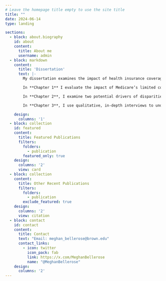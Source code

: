 ```yaml
---
# Leave the homepage title empty to use the site title
title: ""
date: 2024-06-14
type: landing

sections:
  - block: about.biography
    id: about
    content:
      title: About me
      username: admin
  - block: markdown
    content:
      title: 'Dissertation'
      text: |-
        My dissertation examines the impact of health insurance coverage policies on reproductive and pregnancy care use among women with disabilities in the United States. This work is funded by an F31 Ruth L. Kirschstein Predoctoral Individual National Research Award from the Eunice Kennedy Shriver National Institute of Child Health & Human Development (NICHD).

        In **Chapter 1** I evaluate the impact of Medicare’s limited coverage of contraceptive methods on contraceptive use among women  with disabilities. Medicare provides health insurance to nearly 1.5 million reproductive-aged women with disabilities. Unlike commercial health insurance plans, TRICARE, and Medicaid, which are required to cover all forms of contraception without cost-sharing, Medicare does not cover permanent contraceptives for pregnancy prevention and offers limited coverage of long- and short-acting methods. Individuals who are simultaneously enrolled in Medicare and Medicaid due to a combination of low-income and disability (“dual enrollees”) receive contraceptive coverage through Medicaid. In this paper, I use national 2016-2020 Traditional Medicare (TM), Medicare Advantage (MA), and Medicaid claims to describe differences in contraceptive use between women with disabilities enrolled in TM, MA, dual enrolled with TM, dual enrolled with MA, and Medicaid. I then examine the causal impact of gaining contraceptive coverage through new dual enrollment on contraceptive use among Medicare enrollees with disabilities using a propensity score-weighted staggered-entry difference-in-differences approach. I find that gaining contraceptive coverage through dual enrollment increases overall contraceptive use and use individual short- and long-acting contraceptive methods, suggesting that Medicare’s coverage policies are a barrier to desired contraceptive use.

        In **Chapter 2**, I examine two potential drivers of disparities in pregnancy care use between women with and without disabilities and women with disabilities enrolled in Medicare and Medicaid: perinatal care fragmentation, meaning the spread of visits across clinicians and the share of visits provided by each clinician, and out-of-pocket costs.

        In **Chapter 3**, I use qualitative, in-depth interviews to understand the role of health insurance and healthcare costs in perinatal decision-making and well-being among women with disabilities. My research questions are: 1) How do women with disabilities in the United States navigate decisions regarding health insurance and healthcare costs before, during, and after pregnancy? and 2) In what ways do health insurance policies facilitate or restrict use of desired perinatal care by women with disabilities?

    design:
      columns: '1'
  - block: collection
    id: featured
    content:
      title: Featured Publications
      filters:
        folders:
          - publication
        featured_only: true
    design:
      columns: '2'
      view: card
  - block: collection
    content:
      title: Other Recent Publications
      filters:
        folders:
          - publication
        exclude_featured: true
    design:
      columns: '2'
      view: citation
  - block: contact
    id: contact
    content:
      title: Contact
      text: "Email: meghan_bellerose@brown.edu"
      contact_links:
        - icon: twitter
          icon_pack: fab
          link: https://x.com/MeghanBellerose
          name: "@MeghanBellerose"
    design:
      columns: '2'
---
```

